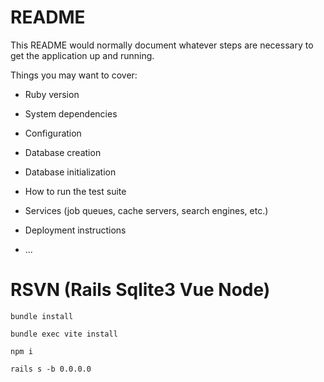 # README

This README would normally document whatever steps are necessary to get the
application up and running.

Things you may want to cover:

* Ruby version

* System dependencies

* Configuration

* Database creation

* Database initialization

* How to run the test suite

* Services (job queues, cache servers, search engines, etc.)

* Deployment instructions

* ...

# RSVN (Rails Sqlite3 Vue Node)

```bundle install```

```bundle exec vite install```

```npm i```

```rails s -b 0.0.0.0```